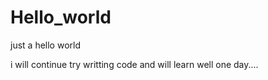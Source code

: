 # Hello_world
just a hello world 


i will continue try writting code 
and will learn well one day....
